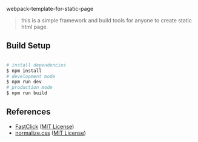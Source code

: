 webpack-template-for-static-page

>this is a simple framework and build tools for anyone to create static html page.

## Build Setup

``` bash

# install dependencies
$ npm install
# development mode
$ npm run dev
# production mode
$ npm run build

```

## References
* [FastClick](https://github.com/ftlabs/fastclick) ([MIT License](https://github.com/ftlabs/fastclick/blob/master/LICENSE))
* [normalize.css](https://github.com/necolas/normalize.css) ([MIT License](https://github.com/necolas/normalize.css/blob/master/LICENSE.md))